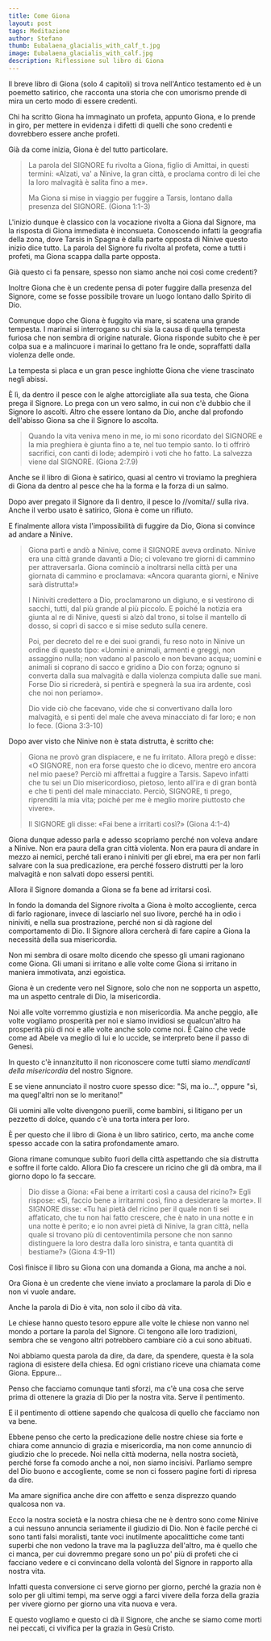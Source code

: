 ```yaml
---
title: Come Giona
layout: post
tags: Meditazione
author: Stefano
thumb: Eubalaena_glacialis_with_calf_t.jpg
image: Eubalaena_glacialis_with_calf.jpg
description: Riflessione sul libro di Giona
---
```


Il breve libro di Giona (solo 4 capitoli) si trova nell'Antico testamento ed è un poemetto satirico, che racconta una storia che con umorismo prende di mira un certo modo di essere credenti.

Chi ha scritto Giona ha immaginato un profeta, appunto Giona, e lo prende in giro, per mettere in evidenza i difetti di quelli che sono credenti e dovrebbero essere anche profeti.

Già da come inizia, Giona è del tutto particolare. 

> La parola del SIGNORE fu rivolta a Giona, figlio di Amittai, in questi termini: «Alzati, va' a Ninive, la gran città, e proclama contro di lei che la loro malvagità è salita fino a me». 
> 
> Ma Giona si mise in viaggio per fuggire a Tarsis, lontano dalla presenza del SIGNORE. (Giona 1:1-3)

L'inizio dunque è classico con la vocazione rivolta a Giona dal Signore, ma la risposta di Giona immediata è inconsueta. Conoscendo infatti la geografia della zona, dove Tarsis in Spagna è dalla parte opposta di Ninive questo inizio dice tutto. La parola del Signore fu rivolta al profeta, come a tutti i profeti, ma Giona scappa dalla parte opposta.

Già questo ci fa pensare, spesso non siamo anche noi così come credenti?

Inoltre Giona che è un credente pensa di poter fuggire dalla presenza del Signore, come se fosse possibile trovare un luogo lontano dallo Spirito di Dio.

Comunque dopo che Giona è fuggito via mare, si scatena una grande tempesta. I marinai si interrogano su chi sia la causa di quella tempesta furiosa che non sembra di origine naturale. Giona risponde subito che è per colpa sua e a malincuore i marinai lo gettano fra le onde, sopraffatti dalla violenza delle onde. 

La tempesta si placa e un gran pesce inghiotte Giona che viene trascinato negli abissi.

È lì, da dentro il pesce con le alghe attorcigliate alla sua testa, che Giona prega il Signore. Lo prega con un vero salmo, in cui non c'è dubbio che il Signore lo ascolti. Altro che essere lontano da Dio, anche dal profondo dell'abisso Giona sa che il Signore lo ascolta. 

> Quando la vita veniva meno in me, io mi sono ricordato del SIGNORE e la mia preghiera è giunta fino a te, nel tuo tempio santo.
Io ti offrirò sacrifici, con canti di lode; adempirò i voti che ho fatto. La salvezza viene dal SIGNORE. (Giona 2:7.9)

Anche se il libro di Giona è satirico, quasi al centro vi troviamo la preghiera di Giona da dentro al pesce che ha la forma e la forza di un salmo.

Dopo aver pregato il Signore da lì dentro, il pesce lo //vomita// sulla riva. Anche il verbo usato è satirico, Giona è come un rifiuto.

E finalmente allora vista l'impossibilità di fuggire da Dio, Giona si convince ad andare a Ninive. 

> Giona partì e andò a Ninive, come il SIGNORE aveva ordinato. Ninive era una città grande davanti a Dio; ci volevano tre giorni di cammino per attraversarla.
> Giona cominciò a inoltrarsi nella città per una giornata di cammino e proclamava: «Ancora quaranta giorni, e Ninive sarà distrutta!»
>
> I Niniviti credettero a Dio, proclamarono un digiuno, e si vestirono di sacchi, tutti, dal più grande al più piccolo.
E poiché la notizia era giunta al re di Ninive, questi si alzò dal trono, si tolse il mantello di dosso, si coprì di sacco e si mise seduto sulla cenere.
>
> Poi, per decreto del re e dei suoi grandi, fu reso noto in Ninive un ordine di questo tipo: «Uomini e animali, armenti e greggi, non assaggino nulla; non vadano al pascolo e non bevano acqua;
uomini e animali si coprano di sacco e gridino a Dio con forza; ognuno si converta dalla sua malvagità e dalla violenza compiuta dalle sue mani.
Forse Dio si ricrederà, si pentirà e spegnerà la sua ira ardente, così che noi non periamo».
> 
> Dio vide ciò che facevano, vide che si convertivano dalla loro malvagità, e si pentì del male che aveva minacciato di far loro; e non lo fece. (Giona 3:3-10)

Dopo aver visto che Ninive non è stata distrutta, è scritto che:

> Giona ne provò gran dispiacere, e ne fu irritato.
Allora pregò e disse: «O SIGNORE, non era forse questo che io dicevo, mentre ero ancora nel mio paese? Perciò mi affrettai a fuggire a Tarsis. Sapevo infatti che tu sei un Dio misericordioso, pietoso, lento all'ira e di gran bontà e che ti penti del male minacciato.
Perciò, SIGNORE, ti prego, riprenditi la mia vita; poiché per me è meglio morire piuttosto che vivere».
>
>Il SIGNORE gli disse: «Fai bene a irritarti così?» (Giona 4:1-4)


Giona dunque adesso parla e adesso scopriamo perché non voleva andare a Ninive. Non era paura della gran città violenta. Non era paura di andare in mezzo ai nemici, perché tali erano i niniviti per gli ebrei, ma era per non farli salvare con la sua predicazione, era perché fossero distrutti per la loro malvagità e non salvati dopo essersi pentiti.

Allora il Signore domanda a Giona se fa bene ad irritarsi così. 

In fondo la domanda del Signore rivolta a Giona è molto accogliente, cerca di farlo ragionare, invece di lasciarlo nel suo livore, perché ha in odio i niniviti, e nella sua prostrazione, perché non si dà ragione del comportamento di Dio. Il Signore allora cercherà di fare capire a Giona la necessità della sua misericordia.

Non mi sembra di osare molto dicendo che spesso gli umani ragionano come Giona. Gli umani si irritano e alle volte come Giona si irritano in maniera immotivata, anzi egoistica.

Giona è un credente vero nel Signore, solo che non ne sopporta un aspetto, ma un aspetto centrale di Dio, la misericordia.

Noi alle volte vorremmo giustizia e non misericordia. Ma anche peggio, alle volte vogliamo prosperità per noi e siamo invidiosi se qualcun'altro ha prosperità più di noi e alle volte anche solo come noi. È Caino che vede come ad Abele va meglio di lui e lo uccide, se interpreto bene il passo di Genesi.

In questo c'è innanzitutto il non riconoscere  come tutti siamo *mendicanti della misericordia* del nostro Signore. 

E se viene annunciato il nostro cuore spesso dice: "Sì, ma io...", oppure "sì, ma quegl'altri non se lo meritano!"

Gli uomini alle volte divengono puerili, come bambini, si litigano per un pezzetto di dolce, quando c'è una torta intera per loro.

È per questo che il libro di Giona è un libro satirico, certo, ma anche come spesso accade con la satira profondamente amaro.

Giona rimane comunque subito fuori della città aspettando che sia distrutta e soffre il forte caldo. Allora Dio fa crescere un ricino che gli dà ombra, ma il giorno dopo lo fa seccare.

> Dio disse a Giona: «Fai bene a irritarti così a causa del ricino?» Egli rispose: «Sì, faccio bene a irritarmi così, fino a desiderare la morte».
Il SIGNORE disse: «Tu hai pietà del ricino per il quale non ti sei affaticato, che tu non hai fatto crescere, che è nato in una notte e in una notte è perito;
e io non avrei pietà di Ninive, la gran città, nella quale si trovano più di centoventimila persone che non sanno distinguere la loro destra dalla loro sinistra, e tanta quantità di bestiame?» (Giona 4:9-11)

Così finisce il libro su Giona con una domanda a Giona, ma anche a noi.

Ora Giona è un credente che viene inviato a proclamare la parola di Dio e non vi vuole andare.

Anche la parola di Dio è vita, non solo il cibo dà vita.

Le chiese hanno questo tesoro eppure alle volte le chiese non vanno nel mondo a portare la parola del Signore. Ci tengono alle loro tradizioni, sembra che se vengono altri potrebbero cambiare ciò a cui sono abituati.

Noi abbiamo questa parola da dire, da dare, da spendere, questa è la sola ragiona di esistere della chiesa. Ed ogni cristiano riceve una chiamata come Giona. Eppure...

Penso che facciamo comunque tanti sforzi, ma c'è una cosa che serve prima di ottenere la grazia di Dio per la nostra vita. Serve il pentimento.

E il pentimento di ottiene sapendo che qualcosa di quello che facciamo non va bene.

Ebbene penso che certo la predicazione delle nostre chiese sia forte e chiara come annuncio di grazia e misericordia, ma non come annuncio di giudizio che lo precede. Noi nella città moderna, nella nostra società, perché forse fa comodo anche a noi, non siamo incisivi. Parliamo sempre del Dio buono e accogliente, come se non ci fossero pagine forti di ripresa da dire.

Ma amare significa anche dire con affetto e senza disprezzo quando qualcosa non va.

Ecco la nostra società e la nostra chiesa che ne è dentro sono come Ninive a cui nessuno annuncia seriamente il giudizio di Dio. Non è facile perché ci sono tanti falsi moralisti, tante voci inutilmente apocalittiche come tanti superbi che non vedono la trave ma la pagliuzza dell'altro, ma è quello che ci manca, per cui dovremmo pregare sono un po' più di profeti che ci facciano vedere e ci convincano della volontà del Signore in rapporto alla nostra vita.

Infatti questa conversione ci serve giorno per giorno, perché la grazia non è solo per gli ultimi tempi, ma serve oggi a farci vivere della forza della grazia per vivere giorno per giorno una vita nuova e vera.

E questo vogliamo e questo ci dà il Signore, che anche se siamo come morti nei peccati, ci vivifica per la grazia in Gesù Cristo.
